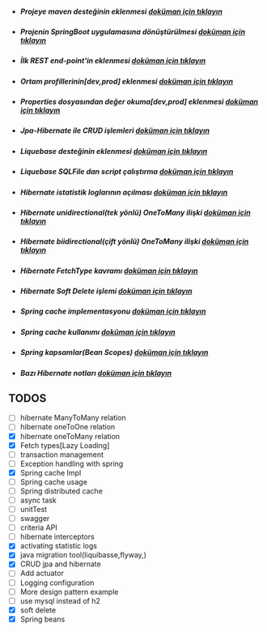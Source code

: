 * ##### Projeye maven desteğinin eklenmesi [doküman için tıklayın](./documentation/addMavenSupportToProject.md)
* ##### Projenin SpringBoot uygulamasına dönüştürülmesi [doküman için tıklayın](./documentation/convertProjectToSpringBootApp.md)
* ##### İlk REST end-point'in eklenmesi [doküman için tıklayın](./documentation/createFirstRestController.md)
* ##### Ortam profillerinin[dev,prod] eklenmesi [doküman için tıklayın](./documentation/createEnvironmentProfiles.md)
* ##### Properties dosyasından değer okuma[dev,prod] eklenmesi [doküman için tıklayın](./documentation/readParamFromConfigFile.md)
* ##### Jpa-Hibernate ile  CRUD işlemleri [doküman için tıklayın](./documentation/CRUDWithJpaHibernate.md)
* ##### Liquebase desteğinin eklenmesi [doküman için tıklayın](./documentation/addLiquebaseSupport.md)
* ##### Liquebase SQLFile dan script çalıştırma [doküman için tıklayın](./documentation/addLiqubaseChangesetFromSqlFileData.md)
* ##### Hibernate istatistik loglarının açılması [doküman için tıklayın](./documentation/addStatisticalLoggingSessionEvent.md)
* ##### Hibernate unidirectional(tek yönlü) OneToMany ilişki [doküman için tıklayın](./documentation/addOneToManyUnidirectionalRelation.md)
* ##### Hibernate biidirectional(çift yönlü) OneToMany ilişki [doküman için tıklayın](./documentation/addOneToManyBidirectionalRelation.md)
* ##### Hibernate FetchType kavramı [doküman için tıklayın](./documentation/hibernateFetchTypes.md)
* ##### Hibernate Soft Delete işlemi [doküman için tıklayın](./documentation/hibernateSoftDetele.md)
* ##### Spring cache implementasyonu [doküman için tıklayın](./documentation/springCacheImpl.md)
* ##### Spring cache kullanımı [doküman için tıklayın](./documentation/springCacheExamples.md)
* ##### Spring kapsamlar(Bean Scopes) [doküman için tıklayın](./documentation/springBeanScopes.md)


* ##### Bazı Hibernate notları [doküman için tıklayın](./documentation/hibernateRelationNotes.md)


## TODOS

- [ ] hibernate ManyToMany relation
- [ ] hibernate oneToOne relation
- [X] hibernate oneToMany relation
- [X] Fetch types[Lazy Loading]
- [ ] transaction management
- [ ] Exception handling with spring 
- [X] Spring cache Impl 
- [ ] Spring cache usage 
- [ ] Spring distributed cache 
- [ ] async task 
- [ ] unitTest 
- [ ] swagger 
- [ ] criteria API
- [ ] hibernate interceptors
- [X] activating statistic logs 
- [X] java migration tool(liquibasse,flyway,)
- [X] CRUD jpa and hibernate
- [ ] Add actuator
- [ ] Logging configuration
- [ ] More design pattern example
- [ ] use mysql instead of h2
- [X] soft delete 
- [X] Spring beans
